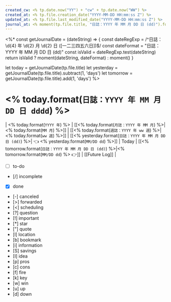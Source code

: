 ```yaml
---
created_cw: <% tp.date.now("YY") + "cw" + tp.date.now("WW") %>
created_at: <% tp.file.creation_date("YYYY-MM-DD HH:mm:ss Z") %>
updated_at: <% tp.file.last_modified_date("YYYY-MM-DD HH:mm:ss Z") %>
journal_at: <% moment(tp.file.title, "日誌：YYYY 年 MM 月 DD 日 (dd)").format("YYYY-MM-DD") %>
---
```


<%*
  const getJournalDate = (dateString) => {
  const dateRegExp = /^日誌：\d{4} 年 \d{2} 月 \d{2} 日 \([一二三四五六日]\)$/
  const dateFormat = "日誌：YYYY 年 MM 月 DD 日 (dd)"
  const isValid = dateRegExp.test(dateString)
  return isValid ? moment(dateString, dateFormat) : moment()
}

let today = getJournalDate(tp.file.title)
let yesterday = getJournalDate(tp.file.title).subtract(1, 'days')
let tomorrow = getJournalDate(tp.file.title).add(1, 'days')
%>

# <% today.format(`日誌：YYYY 年 MM 月 DD 日 dddd`) %>

| <% today.format(`YYYY 年`) %> | [[<% today.format(`月誌：YYYY 年 MM 月`) %>|<% today.format(`MM 月`) %>]] | [[<% today.format(`週誌：YYYY 年 ww 週`) %>|<% today.format(`ww 週`) %>]] | [[<% yesterday.format(`日誌：YYYY 年 MM 月 DD 日 (dd)`) %>| 👈 <% yesterday.format(`MM/DD dd`) %>]] | Today | [[<% tomorrow.format(`日誌：YYYY 年 MM 月 DD 日 (dd)`) %>|<% tomorrow.format(`MM/DD dd`) %> 👉]] | [[Future Log]] |


- [ ] to-do
- [/] incomplete
- [x] done
- [-] canceled
- [>] forwarded
- [<] scheduling
- [?] question
- [!] important
- [*] star
- ["] quote
- [l] location
- [b] bookmark
- [i] information
- [S] savings
- [I] idea
- [p] pros
- [c] cons
- [f] fire
- [k] key
- [w] win
- [u] up
- [d] down
